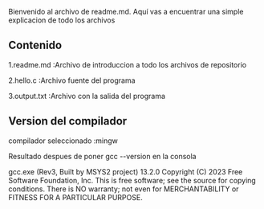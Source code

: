 Bienvenido al archivo de readme.md.
Aquí vas a encuentrar una simple explicacion de todo los archivos

## Contenido

   1.readme.md :Archivo de introduccion a todo los archivos de repositorio
   
   2.hello.c :Archivo fuente del programa
   
   3.output.txt :Archivo con la salida del programa

## Version del compilador
compilador seleccionado :mingw

Resultado despues de poner gcc --version en la consola

gcc.exe (Rev3, Built by MSYS2 project) 13.2.0
Copyright (C) 2023 Free Software Foundation, Inc.
This is free software; see the source for copying conditions.  There is NO
warranty; not even for MERCHANTABILITY or FITNESS FOR A PARTICULAR PURPOSE.
